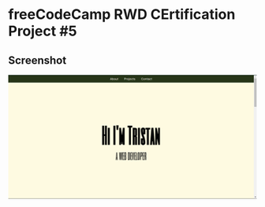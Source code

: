 # freeCodeCamp RWD CErtification Project #5

## Screenshot
![Example Image](./assets/images/live-view.png)